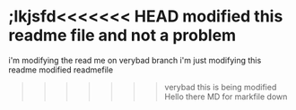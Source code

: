 ;lkjsfd<<<<<<< HEAD
modified this readme file and not a problem
=======
i'm modifying the read me on verybad branch
i'm just modifying this readme
modified readmefile
>>>>>>> verybad
this is being modified
Hello there
MD for markfile down